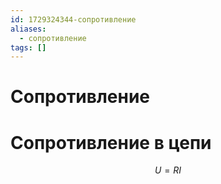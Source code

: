 ```yaml
---
id: 1729324344-сопротивление
aliases:
  - сопротивление
tags: []
---
```


# Сопротивление

# Сопротивление в цепи
$$
U = R I
$$

